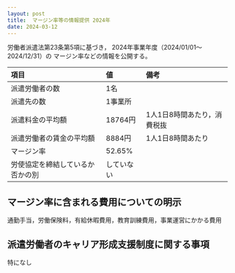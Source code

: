 ```yaml
---
layout: post
title:  マージン率等の情報提供 2024年
date: 2024-03-12
---
```

労働者派遣法第23条第5項に基づき，
    2024年事業年度（2024/01/01～2024/12/31）の
    マージン率などの情報を公開する。

| 項目                | 値           | 備考  　    | 
| :----------------- | :---------- | :--------  | 
| 派遣労働者の数        | 1名          |            | 
| 派遣先の数           | 1事業所       |            | 
| 派遣料金の平均額       | 18764円     | 1人1日8時間あたり，消費税抜 | 
| 派遣労働者の賃金の平均額 | 8884円      | 1人1日8時間あたり |
| マージン率           | 52.65%      |            |
| 労使協定を締結しているか否かの別 | していない |         |

## マージン率に含まれる費用についての明示
通勤手当，労働保険料，有給休暇費用，教育訓練費用，事業運営にかかる費用

## 派遣労働者のキャリア形成支援制度に関する事項
特になし